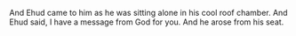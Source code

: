 And Ehud came to him as he was sitting alone in his cool roof chamber. And Ehud said, I have a message from God for you. And he arose from his seat.
